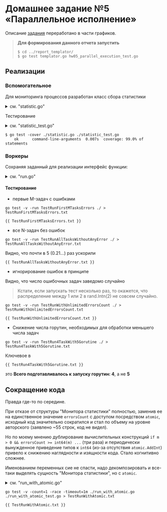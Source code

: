 # Домашнее задание №5 «Параллельное исполнение»

Описание [задания](./README.md) переработано в части графиков.

> **Для формирования данного отчета запустить**
>
> ```shell
> $ cd ../report_templator/
> $ go test templator.go hw05_parallel_execution_test.go
> ```

## Реализации

### Вспомогательное

Для мониторинга процессов разработан класс сбора статистики

<details>
<summary>см. "statistic.go"</summary>

```go
{{ statistic.go }}
```

</details>

Тестирование

<details>
<summary>см. "statistic_test.go"</summary>

```go
{{ statistic_test.go }}
```

</details>

```shell
$ go test -cover ./statistic.go ./statistic_test.go 
    ok      command-line-arguments  0.007s  coverage: 99.0% of statements
```

### Воркеры

Сохраняя заданный для реализации интерфейс функции:

<details>
<summary>см. "run.go"</summary>

```go
{{ run.go }}
```

</details>

#### Тестирование

* первые M-задач с ошибками

```shell
go test -v -run TestRunFirstMTasksErrors ./ > TestRunFirstMTasksErrors.txt
```

```text
{{ TestRunFirstMTasksErrors.txt }}
```

* все N-задач без ошибок

```shell
go test -v -run TestRunAllTasksWithoutAnyError ./ > TestRunAllTasksWithoutAnyError.txt
```

Видно, что почти в 5 (0.21...) раз ускорили

```text
{{ TestRunAllTasksWithoutAnyError.txt }}
```

* игнорирование ошибок в принципе

Видно, что число ошибочных задач заведомо случайно

> Кстати, если запускать тест несколько раз, то окажется, что распределение между 1 или 2 в rand.Intn(2) не совсем случайно.

```shell
go test -v -run TestRunWithUnlimitedErrorsCount ./ > TestRunWithUnlimitedErrorsCount.txt
```

```text
{{ TestRunWithUnlimitedErrorsCount.txt }}
```

* Снижение числа горутин, необходимых для обработки меньшего числа задач

```shell
go test -v -run TestRun4TaskWith5Gorutine ./ > TestRun4TaskWith5Gorutine.txt
```

Ключевое в

```text
{{ TestRun4TaskWith5Gorutine.txt }}
```

это **Всего подготавливалось к запуcку горутин: 4**, а не **5**

## Сокращение кода

Правда где-то по середине.

При отказе от структуры "Монитора статистики" полностью, заменив ее на единственное значение `errorsCount` с доступом посредством `atomic`, исходный код значительно сократился и стал по объему на уровне авторского (заявлено ~55 строк, код не видел). 

Но по моему мнению дублирование вычислительных конструкций `if m > 0 && errorsCount >= int64(m) ...` (три раза) и периодически вынужденное приведение типов к `int64` (из-за отсутствия `atomic.AddInt`) привело к снижению наглядности и изящности кода. Cтало когнитивно сложнее.

Именованием переменных сие не спасти, надо декомпозировать и все-таки выделять сущность "Монитора статистики", но с `atomic`.

<details>
<summary>см. "run_with_atomic.go"</summary>

```go
{{ run_with_atomic.go }}
```

</details>

```shell
go test -v -count=1 -race -timeout=1m ./run_with_atomic.go ./run_with_atomic_test.go > TestRunWithAtomic.txt
```

```text
{{ TestRunWithAtomic.txt }}
```
